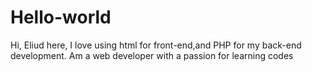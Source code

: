 # Hello-world
Hi, Eliud here, I love using html for front-end,and PHP for my back-end development. 
Am a web developer with a passion for learning codes

